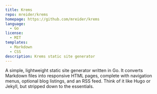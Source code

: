 ```yaml
---
title: Krems
repo: mreider/krems
homepage: https://github.com/mreider/krems
language:
  - Go
license:
  - MIT
templates:
  - Markdown
  - CSS
description: Krems static site generator
---
```


A simple, lightweight static site generator written in Go. It converts Markdown files into responsive HTML pages, complete with navigation menus, optional blog listings, and an RSS feed. Think of it like Hugo or Jekyll, but stripped down to the essentials.
